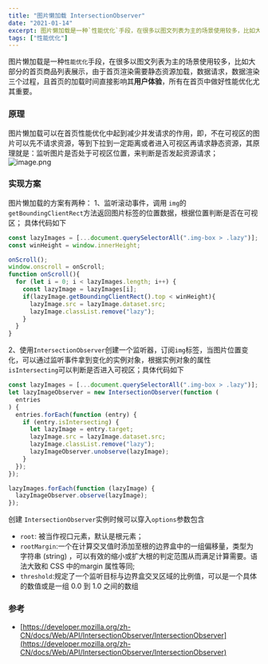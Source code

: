 ```yaml
---
title: "图片懒加载 IntersectionObserver"
date: "2021-01-14"
excerpt: 图片懒加载是一种`性能优化`手段，在很多以图文列表为主的场景使用较多，比如大部分的首页商品列表展示
tags: ["性能优化"]
---
```



图片懒加载是一种`性能优化`手段，在很多以图文列表为主的场景使用较多，比如大部分的首页商品列表展示，由于首页渲染需要静态资源加载，数据请求，数据渲染三个过程，且首页的加载时间直接影响其**用户体验**，所有在首页中做好性能优化尤其重要。
### 原理
图片懒加载可以在首页性能优化中起到减少并发请求的作用，即，不在可视区的图片可以先不请求资源，等到下拉到一定距离或者进入可视区再请求静态资源，其原理就是：监听图片是否处于可视区位置，来判断是否发起资源请求；
![image.png](https://cdn.nlark.com/yuque/0/2023/png/241994/1691504692025-d8eb52a5-f4ea-4e08-a8ea-bf7048f46890.png)
### 实现方案
图片懒加载的方案有两种：
1、监听滚动事件，调用 `img`的 `getBoundingClientRect`方法返回图片标签的位置数据，根据位置判断是否在可视区；
具体代码如下
```javascript
const lazyImages = [...document.querySelectorAll(".img-box > .lazy")];
const winHeight = window.innerHeight;

onScroll();
window.onscroll = onScroll;
function onScroll(){
  for (let i = 0; i < lazyImages.length; i++) {
    const lazyImage = lazyImages[i];
    if(lazyImage.getBoundingClientRect().top < winHeight){
      lazyImage.src = lazyImage.dataset.src;
      lazyImage.classList.remove("lazy");
    }
  }
}
```
2、使用`IntersectionObserver`创建一个监听器，订阅`img`标签，当图片位置变化，可以通过监听事件拿到变化的实例对象，根据实例对象的属性`isIntersecting`可以判断是否进入可视区；具体代码如下
```javascript
const lazyImages = [...document.querySelectorAll(".img-box > .lazy")];
let lazyImageObserver = new IntersectionObserver(function (
  entries
) {
  entries.forEach(function (entry) {
    if (entry.isIntersecting) {
      let lazyImage = entry.target;
      lazyImage.src = lazyImage.dataset.src;
      lazyImage.classList.remove("lazy");
      lazyImageObserver.unobserve(lazyImage);
    }
  });
});

lazyImages.forEach(function (lazyImage) {
  lazyImageObserver.observe(lazyImage);
});
```
创建 `IntersectionObserver`实例时候可以穿入`options`参数包含
- `root`: 被当作视口元素，默认是根元素；
- `rootMargin`:一个在计算交叉值时添加至根的边界盒中的一组偏移量，类型为字符串 (string) ，可以有效的缩小或扩大根的判定范围从而满足计算需要。语法大致和 CSS 中的margin 属性等同;
- `threshold`:规定了一个监听目标与边界盒交叉区域的比例值，可以是一个具体的数值或是一组 0.0 到 1.0 之间的数组
### 参考

- [https://developer.mozilla.org/zh-CN/docs/Web/API/IntersectionObserver/IntersectionObserver](https://developer.mozilla.org/zh-CN/docs/Web/API/IntersectionObserver/IntersectionObserver)
